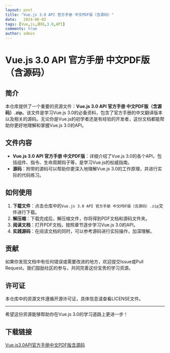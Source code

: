 ```yaml
---
layout: post
title: "Vue.js 3.0 API 官方手册 中文PDF版（含源码）"
date:   2024-06-02
tags: [Vue,js,源码,3.0,API]
comments: true
author: admin
---
```

# Vue.js 3.0 API 官方手册 中文PDF版（含源码）

## 简介

本仓库提供了一个重要的资源文件：**Vue.js 3.0 API 官方手册 中文PDF版（含源码）.zip**。该文件是学习Vue.js 3.0的必备资料，包含了官方手册的中文翻译版本以及相关的源码。无论你是Vue.js的初学者还是有经验的开发者，这份文档都能帮助你更好地理解和掌握Vue.js 3.0的API。

## 文件内容

- **Vue.js 3.0 API 官方手册 中文PDF版**：详细介绍了Vue.js 3.0的各个API，包括组件、指令、生命周期钩子等，是学习Vue.js的权威指南。
- **源码**：附带的源码可以帮助你更深入地理解Vue.js 3.0的工作原理，并进行实际的代码练习。

## 如何使用

1. **下载文件**：点击仓库中的`Vue.js 3.0 API 官方手册 中文PDF版（含源码）.zip`文件进行下载。
2. **解压缩**：下载完成后，解压缩文件，你将得到PDF文档和源码文件夹。
3. **阅读文档**：打开PDF文档，按照章节逐步学习Vue.js 3.0的API。
4. **实践源码**：在阅读文档的同时，可以参考源码进行实际操作，加深理解。

## 贡献

如果你发现文档中有任何错误或需要改进的地方，欢迎提交Issue或Pull Request。我们鼓励社区的参与，共同完善这份宝贵的学习资源。

## 许可证

本仓库中的资源文件遵循开源许可证，具体信息请查看LICENSE文件。

---

希望这份资源能够帮助你在Vue.js 3.0的学习道路上更进一步！

## 下载链接

[Vue.js3.0API官方手册中文PDF版含源码](https://pan.quark.cn/s/6c767257cd16)